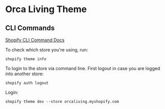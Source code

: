 # Orca Living Theme

## CLI Commands

[Shopify CLI Command Docs](https://shopify.dev/docs/api/shopify-cli/theme)

To check which store you're using, run:

```
shopify theme info
```


To login to the store via command line. First logout in case you are logged into another store:

```
shopify auth logout 
```

Login:

```
shopify theme dev --store orcaliving.myshopify.com
```